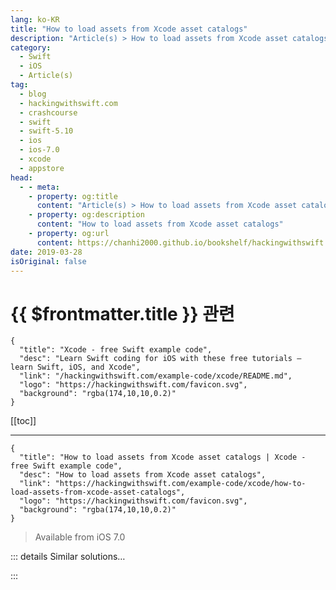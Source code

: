 ```yaml
---
lang: ko-KR
title: "How to load assets from Xcode asset catalogs"
description: "Article(s) > How to load assets from Xcode asset catalogs"
category:
  - Swift
  - iOS
  - Article(s)
tag: 
  - blog
  - hackingwithswift.com
  - crashcourse
  - swift
  - swift-5.10
  - ios
  - ios-7.0
  - xcode
  - appstore
head:
  - - meta:
    - property: og:title
      content: "Article(s) > How to load assets from Xcode asset catalogs"
    - property: og:description
      content: "How to load assets from Xcode asset catalogs"
    - property: og:url
      content: https://chanhi2000.github.io/bookshelf/hackingwithswift.com/example-code/xcode/how-to-load-assets-from-xcode-asset-catalogs.html
date: 2019-03-28
isOriginal: false
---
```


# {{ $frontmatter.title }} 관련

```component VPCard
{
  "title": "Xcode - free Swift example code",
  "desc": "Learn Swift coding for iOS with these free tutorials – learn Swift, iOS, and Xcode",
  "link": "/hackingwithswift.com/example-code/xcode/README.md",
  "logo": "https://hackingwithswift.com/favicon.svg",
  "background": "rgba(174,10,10,0.2)"
}
```

[[toc]]

---

```component VPCard
{
  "title": "How to load assets from Xcode asset catalogs | Xcode - free Swift example code",
  "desc": "How to load assets from Xcode asset catalogs",
  "link": "https://hackingwithswift.com/example-code/xcode/how-to-load-assets-from-xcode-asset-catalogs",
  "logo": "https://hackingwithswift.com/favicon.svg",
  "background": "rgba(174,10,10,0.2)"
}
```

> Available from iOS 7.0

<!-- TODO: 작성 -->

<!-- 
Xcode asset catalogs are a smart and efficient way to bring together your artwork in a single place. But they are also optimized for performance: when your app is built, your assets converted to an optimized binary format for faster loading, so they are recommended for all kinds of apps unless you have a specific reason to avoid them. (Note: SpriteKit games should texture atlases if possible.

If you don't already have an asset catalog in your project, you can create one by right-click on your project and choosing New File. From "iOS" choose "Resource" then Asset Catalog, then click Next and name your catalog. You can now select your new asset catalog in Xcode, and drag pictures directly into it.

Images stored inside asset catalog all retain their original filename, minus the path extension part. For example, "taylor-swift.png" will just appear as "taylor-swift" inside your asset catalog, and that's how you should refer to it while loading too.

Asset catalogs automatically keep track of Retina and Retina HD images, but it's recommended that you name your images smartly to help make the process more smooth: taylor-swift.png, taylor-swift@2x.png and taylor-swift@3x.png are the best way to name your files for standard, Retina and Retina HD resolutions respectively.

-->

::: details Similar solutions…

<!--
/quick-start/swiftui/how-to-load-custom-colors-from-an-asset-catalog">How to load custom colors from an asset catalog 
/example-code/xcode/how-to-use-vector-images-in-your-asset-catalog">How to use vector images in your asset catalog 
/example-code/uikit/how-to-load-a-html-string-into-a-wkwebview-or-uiwebview-loadhtmlstring">How to load a HTML string into a WKWebView or UIWebView: loadHTMLString() 
/quick-start/swiftui/how-to-lazy-load-views-using-lazyvstack-and-lazyhstack">How to lazy load views using LazyVStack and LazyHStack 
/example-code/wkwebview/how-to-load-http-content-in-wkwebview-and-uiwebview">How to load HTTP content in WKWebView and UIWebView</a>
-->

:::

